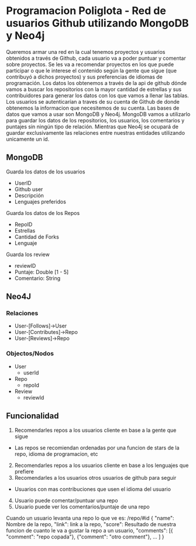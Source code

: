 # Programacion Poliglota - Red de usuarios Github utilizando MongoDB y Neo4j

Queremos armar una red en la cual tenemos proyectos y usuarios obtenidos a través de Github, cada usuario va a poder puntuar y comentar sobre proyectos. Se les va a recomendar proyectos en los que puede participar o que le interese el contenido según la gente que sigue (que contribuyó a dichos proyectos) y sus preferencias de idiomas de programación. Los datos los obtenemos a través de la api de github dónde vamos a buscar los repositorios con la mayor cantidad de estrellas y sus contribuidores para generar los datos con los que vamos a llenar las tablas. Los usuarios se autenticarían a traves de su cuenta de Github de donde obtenemos la informacion que necesitemos de su cuenta. Las bases de datos que vamos a usar son MongoDB y Neo4j. MongoDB vamos a utilizarlo para guardar los datos de los repositorios, los usuarios, los comentarios y puntajes sin ningún tipo de relación. Mientras que Neo4j se ocupará de guardar exclusivamente las relaciones entre nuestras entidades utilizando unicamente un id. 

## MongoDB

Guarda los datos de los usuarios
- UserID
- Github user
- Descripción
- Lenguajes preferidos

Guarda los datos de los Repos
- RepoID
- Estrellas
- Cantidad de Forks
- Lenguaje

Guarda los review
- reviewID
- Puntaje: Double [1 - 5]
- Comentario: String

## Neo4J

### Relaciones
- User-[Follows]->User
- User-[Contributes]->Repo
- User-[Reviews]->Repo

### Objectos/Nodos
- User
  - userId
- Repo
  - repoId
- Review
  - reviewId

## Funcionalidad

1. Recomendarles repos a los usuarios cliente en base a la gente que sigue
  - Las repos se recomiendan ordenadas por una funcion de stars de la repo, idioma de programacion, etc
2. Recomendarles repos a los usuarios cliente en base a los lenguajes que prefiere
3. Recomendarles a los usuarios otros usuarios de github para seguir
  - Usuarios con mas contribuciones que usen el idioma del usuario
4. Usuario puede comentar/puntuar una repo
5. Usuario puede ver los comentarios/puntaje de una repo


Cuando un usuario levanta una repo lo que ve es:
/repo/#id
{
  "name": Nombre de la repo,
  "link": link a la repo,
  "score": Resultado de nuestra funcion de cuanto le va a gustar la repo a un usuario,
  "comments": [{ "comment": "repo copada"}, {"comment": "otro comment"}, ... ]
}
